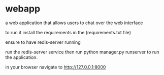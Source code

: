 # webapp
a web application that allows users to chat over the web interface

to run it install the requirements in the (requirements.txt file)

ensure to have redis-server running

run the redis-server service then run python manager.py runserver to run the application.

in your browser navigate to http://127.0.0.1:8000
 

